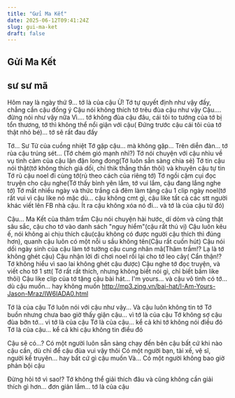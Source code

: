 ```yaml
---
title: "Gửi Ma Kết"
date: 2025-06-12T09:41:24Z
slug: gui-ma-ket
draft: false
---
```


## Gửi Ma Kết

## sư sư mã

Hôm nay là ngày thứ 9... tớ là của cậu
Ừ! Tớ tự quyết định như vậy đấy, chẳng cần cậu đồng ý
Cậu nói không thích tớ trêu đùa cậu như vậy
Cậu.... đừng nói như vậy nữa
Vì.... tớ không đùa cậu đâu, cái tôi to tướng của tớ bị tổn thương, tớ thì không thể nổi giận với cậu( Đứng trước cậu cái tôi của tớ thật nhỏ bé)... tớ sẽ rất đau đấy

Tớ... Sư Tử của cuồng nhiệt
Tớ gặp cậu... mà không gặp... Trên diễn đàn... tớ rủa cậu trúng sét... (Tớ chém gió mạnh nhỉ?)
Tớ nói chuyện với cậu nhìu về vụ tình cảm của cậu lận đận long đong(Tớ luôn sẵn sàng chia sẻ)
Tớ tin cậu nói thật(tớ không thích giả dối, chỉ thik thẳng thắn thôi) và khuyên cậu tự tin
Tớ rủ cậu noel đi cùng tớ(rủ theo cách của riêng tớ)
Tớ ngồi cặm cụi đọc truyện cho cậu nghe(Tớ thấy bình yên lắm, tớ vui lắm, cậu đang lắng nghe tớ)
Tớ mất nhiều ngày và thức trắng cả đêm làm tặng cậu 1 clip ngày noel(tớ rất vui vì cậu like nó mặc dù... cậu không cmt gì, cậu like tất cả các stt người khác viết lên FB nhà cậu. Ít ra cậu không xóa nó đi... và tớ là của cậu từ đó)


Cậu... Ma Kết của thâm trầm
Cậu nói chuyện hài hước, dí dỏm và cũng thật sâu sắc, cậu cho tớ vào danh sách "nguy hiểm"(cậu rất thú vị)
Cậu luôn kêu ế, nói không ai chịu thích cậu(cậu không có được người cậu thích thì đúng hơn), quanh cậu luôn có một nỗi u sầu không tên(Cậu rất cuốn hút)
Cậu nói dối ngày sinh của cậu làm tớ tưởng cậu cung nhân mã(Thâm trầm!? Lạ là tớ không ghét cậu)
Cậu nhận lời đi chơi noel rồi lại cho tớ leo cây( Cẩn thận!?Tớ không hiểu vì sao lai không ghét cậu được)
Cậu nghe tớ đọc truyện, và viết cho tớ 1 stt( Tớ rất rất thích, nhưng không biết nói gì, chỉ biết bấm like thôi)
Cậu like clip của tớ tặng cậu bài hát... I'm yours... và cậu vô tình có tớ... dù cậu muốn... hay không muốn
http://mp3.zing.vn/bai-hat/I-Am-Yours-Jason-Mraz/IW6IADA0.html

Tớ là của cậu
Tớ luôn nói với cậu như vậy... Và cậu luôn không tin tớ
Tớ buồn nhưng chưa bao giờ thấy giận cậu... vì tớ là của cậu
Tớ không sợ cậu đùa bỡn tớ... vì tớ là của cậu
Tớ là của cậu... kể cả khi tớ không nói điều đó
Tớ là của cậu... kể cả khi cậu không tin điều đó

Cậu sẽ có...?
Có một người luôn sẵn sàng chạy đến bên cậu bất cứ khi nào cậu cần, dù chỉ để cậu đùa vui vậy thôi
Có một người bạn, tài xế, vệ sĩ, người kể truyên... hay bất cứ gì cậu muốn
Và... Có một người không bao giờ phản bội cậu

Đừng hỏi tớ vì sao!? Tớ không thể giải thích đâu và cũng không cần giải thích gì hơn... đơn giản lắm... tớ là của cậu